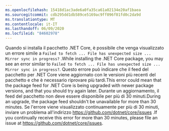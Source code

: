 ```yaml
---
ms.openlocfilehash: 15418d1ac3ade6a0fa35ca61a02134e20af1baea
ms.sourcegitcommit: cdb295dd1db589ce5169ac9ff096f01fd0c2da9d
ms.translationtype: MT
ms.contentlocale: it-IT
ms.lasthandoff: 06/09/2020
ms.locfileid: "84602978"
---
```


<span data-ttu-id="0d3e6-101">Quando si installa il pacchetto .NET Core, è possibile che venga visualizzato un errore simile a `Failed to fetch ... File has unexpected size ... Mirror sync in progress?` .</span><span class="sxs-lookup"><span data-stu-id="0d3e6-101">While installing the .NET Core package, you may see an error similar to `Failed to fetch ... File has unexpected size ... Mirror sync in progress?`.</span></span> <span data-ttu-id="0d3e6-102">Questo errore può indicare che il feed del pacchetto per .NET Core viene aggiornato con le versioni più recenti del pacchetto e che è necessario riprovare più tardi.</span><span class="sxs-lookup"><span data-stu-id="0d3e6-102">This error could mean that the package feed for .NET Core is being upgraded with newer package versions, and that you should try again later.</span></span> <span data-ttu-id="0d3e6-103">Durante un aggiornamento, il feed del pacchetto non deve essere disponibile per più di 30 minuti.</span><span class="sxs-lookup"><span data-stu-id="0d3e6-103">During an upgrade, the package feed shouldn't be unavailable for more than 30 minutes.</span></span> <span data-ttu-id="0d3e6-104">Se l'errore viene visualizzato continuamente per più di 30 minuti, inviare un problema all'indirizzo <https://github.com/dotnet/core/issues> .</span><span class="sxs-lookup"><span data-stu-id="0d3e6-104">If you continually receive this error for more than 30 minutes, please file an issue at <https://github.com/dotnet/core/issues>.</span></span>
